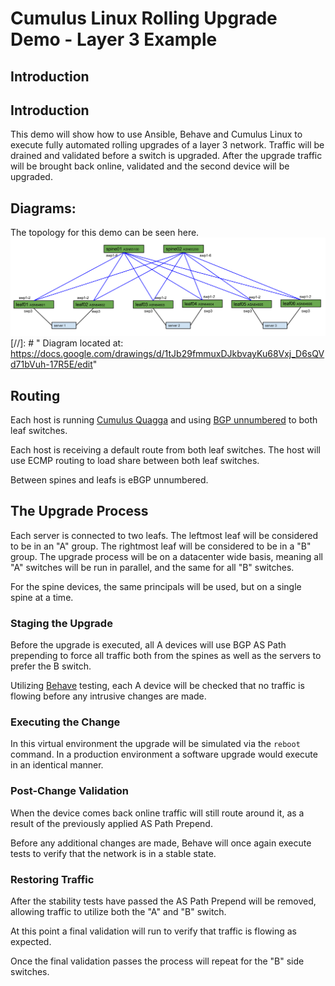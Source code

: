 # Cumulus Linux Rolling Upgrade Demo - Layer 3 Example

## Introduction
## Introduction
This demo will show how to use Ansible, Behave and Cumulus Linux to execute fully automated rolling upgrades of a layer 3 network. Traffic will be drained and validated before a switch is upgraded. After the upgrade traffic will be brought back online, validated and the second device will be upgraded. 

## Diagrams:
The topology for this demo can be seen here.
![Diagram](diagram.png)
[//]: # " Diagram located at: https://docs.google.com/drawings/d/1tJb29fmmuxDJkbvayKu68Vxj_D6sQVd71bVuh-17R5E/edit"

## Routing
Each host is running [Cumulus Quagga](https://support.cumulusnetworks.com/hc/en-us/articles/216805858) and using [BGP unnumbered](https://docs.cumulusnetworks.com/display/DOCS/Configuring+Border+Gateway+Protocol+-+BGP#ConfiguringBorderGatewayProtocol-BGP-unnumberedUsingBGPUnnumberedInterfaces) to both leaf switches.

Each host is receiving a default route from both leaf switches. The host will use ECMP routing to load share between both leaf switches. 

Between spines and leafs is eBGP unnumbered. 

## The Upgrade Process
Each server is connected to two leafs. The leftmost leaf will be considered to be in an "A" group. The rightmost leaf will be considered to be in a "B" group. The upgrade process will be on a datacenter wide basis, meaning all "A" switches will be run in parallel, and the same for all "B" switches.

For the spine devices, the same principals will be used, but on a single spine at a time.

### Staging the Upgrade
Before the upgrade is executed, all A devices will use BGP AS Path prepending to force all traffic both from the spines as well as the servers to prefer the B switch. 

Utilizing [Behave](https://pythonhosted.org/behave/) testing, each A device will be checked that no traffic is flowing before any intrusive changes are made.

### Executing the Change
In this virtual environment the upgrade will be simulated via the `reboot` command. In a production environment a software upgrade would execute in an identical manner.

### Post-Change Validation
When the device comes back online traffic will still route around it, as a result of the previously applied AS Path Prepend. 

Before any additional changes are made, Behave will once again execute tests to verify that the network is in a stable state. 

### Restoring Traffic
After the stability tests have passed the AS Path Prepend will be removed, allowing traffic to utilize both the "A" and "B" switch. 

At this point a final validation will run to verify that traffic is flowing as expected. 

Once the final validation passes the process will repeat for the "B" side switches.